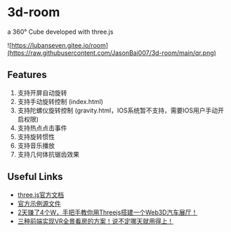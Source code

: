 # 3d-room
a 360° Cube developed with three.js

![https://lubanseven.gitee.io/room](https://raw.githubusercontent.com/JasonBai007/3d-room/main/qr.png)

## Features
1. 支持开屏自动旋转
2. 支持手动旋转控制 (index.html)
3. 支持陀螺仪旋转控制 (gravity.html，IOS系统暂不支持，需要IOS用户手动开启权限)
4. 支持热点点击事件
5. 支持旋转惯性
6. 支持音乐播放
7. 支持几何体抗锯齿效果

## Useful Links
* [three.js官方文档](https://threejs.org/docs/index.html#manual/zh/introduction/Creating-a-scene)
* [官方示例源文件](https://github.com/mrdoob/three.js/blob/master/examples/webgl_panorama_cube.html)
* [2天赚了4个W，手把手教你用Threejs搭建一个Web3D汽车展厅！](https://juejin.cn/post/6981249521258856456)
* [三种前端实现VR全景看房的方案！说不定哪天就用得上！](https://juejin.cn/post/6973865268426571784)


